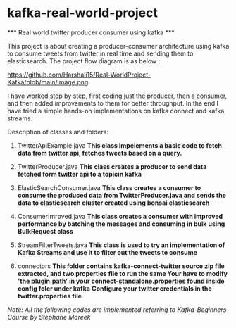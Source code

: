 # kafka-real-world-project
*** Real world twitter producer consumer using kafka ***

This project is about creating a producer-consumer architecture using kafka to consume tweets from twitter in real time and sending them to elasticsearch. The project flow diagram is as below : 

https://github.com/Harshali15/Real-WorldProject-Kafka/blob/main/image.png

I have worked step by step, first coding just the producer, then a consumer, and then added improvements to them for better throughput. In the end I have tried a simple hands-on implementations on kafka connect and kafka streams. 

 Description of classes and folders:
 1. TwitterApiExample.java
 **This class impelements a basic code to fetch data from twitter api, fetches tweets based on a query.**

2. TwitterProducer.java
**This class creates a producer to send data fetched form twitter api to a topicin kafka**

3. ElasticSearchConsumer.java
**This class creates a consumer to consume the produced data from TwitterProducer.java and sends the data to elasticsearch cluster created using bonsai elasticsearch**

4. ConsumerImrpved.java
**This class creates a consumer with improved performance by batching the messages and consuming in bulk using BulkRequest class**

5. StreamFilterTweets.java
**This class is used to try an implementation of Kafka Streams and use it to filter out the tweets to consume**

6. connectors
**This folder contains kafka-connect-twitter source zip file extracted, and two properties file to run the same Your have to modify 'the plugin.path' in your connect-standalone.properties found inside config foler under kafka**
**Configure your twitter credentials in the twitter.properties file**

*Note: All the following codes are implemented referring to Kafka-Beginners-Course by Stephane Mareek*
